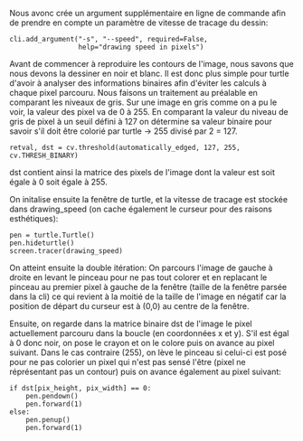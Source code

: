 Nous avonc crée un argument supplémentaire en ligne de commande afin de prendre en compte un paramètre de vitesse de tracage du dessin:
```
cli.add_argument("-s", "--speed", required=False,
                 help="drawing speed in pixels")
```

Avant de commencer à reproduire les contours de l'image, nous savons que nous devons la dessiner en noir et blanc. Il est donc plus simple pour turtle d'avoir à analyser des informations binaires afin d'éviter les calculs à chaque pixel parcouru. Nous faisons un traitement au préalable en comparant les niveaux de gris. Sur une image en gris comme on a pu le voir, la valeur des pixel va de 0 à 255. En comparant la valeur du niveau de gris de pixel à un seuil défini à 127 on détermine sa valeur binaire pour savoir s'il doit être colorié par turtle -> 255 divisé par 2 = 127.
```
retval, dst = cv.threshold(automatically_edged, 127, 255, cv.THRESH_BINARY)
```

dst contient ainsi la matrice des pixels de l'image dont la valeur est soit égale à 0 soit égale à 255.


On initalise ensuite la fenêtre de turtle, et la vitesse de tracage est stockée dans drawing_speed (on cache également le curseur pour des raisons esthétiques):
```
pen = turtle.Turtle()
pen.hideturtle()
screen.tracer(drawing_speed)
```
On atteint ensuite la double itération:
On parcours l'image de gauche à droite en levant le pinceau pour ne pas tout colorer et en replacant le pinceau au premier pixel à gauche de la fenêtre (taille de la fenêtre parsée dans la cli) ce qui revient à la moitié de la taille de l'image en négatif car la position de départ du curseur est à (0,0) au centre de la fenêtre.

Ensuite, on regarde dans la matrice binaire dst de l'image le pixel actuellement parcouru dans la boucle (en coordonnées x et y). S'il est égal à 0 donc noir, on pose le crayon et on le colore puis on avance au pixel suivant. Dans le cas contraire (255), on lève le pinceau si celui-ci est posé pour ne pas colorier un pixel qui n'est pas sensé l'être (pixel ne réprésentant pas un contour) puis on avance également au pixel suivant:
```
if dst[pix_height, pix_width] == 0:
    pen.pendown()
    pen.forward(1)
else:
    pen.penup()
    pen.forward(1)
```